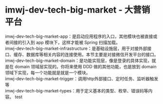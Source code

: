 # imwj-dev-tech-big-market - 大营销平台

imwj-dev-tech-big-market-app：是启动应用程序的入口，其他模块也被直接或者间接的引入到 app 模块下，这样才能被 Spring 扫描加载。  
imwj-dev-tech-big-market-infrastructure：是基础设施层，用于对接外部接口、缓存、数据库等相关内容的连接使用。本节主要是对接微信开发平台的接口。  
imwj-dev-tech-big-market-domain：是功能实现层，像是登录的具体实现，就是在 domain 领域层实现的。你将来使用 DDD 做的其他功能，也是放到 domain 领域下实现，每一个功能就是就是一个模块。  
imwj-dev-tech-big-market-trigger：调用http外部接口、定时任务、监听器触发等  
imwj-dev-tech-big-market-types：用于定义基本的类型、枚举、错误码等内容。 
test